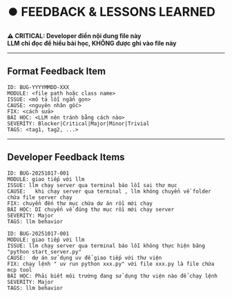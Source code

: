 # ⏺️ FEEDBACK & LESSONS LEARNED

**⚠️ CRITICAL: Developer điền nội dung file này**  
**LLM chỉ đọc để hiểu bài học, KHÔNG được ghi vào file này**

---

## Format Feedback Item

```
ID: BUG-YYYYMMDD-XXX
MODULE: <file path hoặc class name>
ISSUE: <mô tả lỗi ngắn gọn>
CAUSE: <nguyên nhân gốc>
FIX: <cách sửa>
BÀI HỌC: <LLM nên tránh bằng cách nào>
SEVERITY: Blocker|Critical|Major|Minor|Trivial
TAGS: <tag1, tag2, ...>
```

---

## Developer Feedback Items

```
ID: BUG-20251017-001
MODULE: giao tiếp với llm
ISSUE: llm chạy server qua terminal báo lỗi sai thư mục
CAUSE:   khi chạy server qua terminal , llm không chuyển về folder chứa file server chạy
FIX: chuyển đến thư mục chứa dư án rồi mới chạy
BÀI HỌC: DI chuyển về đúng thư mục rồi mới chạy server
SEVERITY: Major
TAGS: llm behavior
```
```
ID: BUG-20251017-001
MODULE: giao tiếp với llm
ISSUE: llm chạy server qua terminal báo lỗi không thực hiện băng "python start_server.py"
CAUSE:  dự án sử dụng uv để giao tiếp với thư viện
FIX: chạy lệnh " uv run python xxx.py" với file xxx.py là file chứa mcp tool 
BÀI HỌC: Phải biết môi trường đang sử dụng thư viện nào để chạy lệnh
SEVERITY: Major
TAGS: llm behavior

